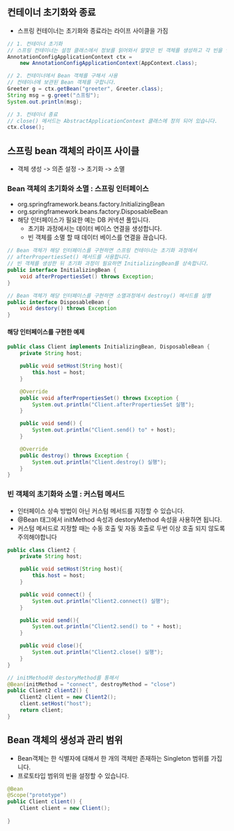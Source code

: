 ## 컨테이너 초기화와 종료
* 스프링 컨테이너는 초기화와 종료라는 라이프 사이클을 가짐
```java
// 1. 컨테이너 초기화
// 스프링 컨테이너는 설정 클래스에서 정보를 읽어와서 알맞은 빈 객체를 생성하고 각 빈을 연결하는 작업을 수행
AnnotationConfigApplicationContext ctx = 
    new AnnotationConfigApplicationContext(AppContext.class);

// 2. 컨테이너에서 Bean 객체를 구해서 사용
// 컨테이너에 보관된 Bean 객체를 구합니다.
Greeter g = ctx.getBean("greeter", Greeter.class);
String msg = g.greet("스프링");
System.out.println(msg);

// 3. 컨테이너 종료
// close() 메서드는 AbstractApplicationContext 클래스에 정의 되어 있습니다. 
ctx.close();
```

## 스프링 bean 객체의 라이프 사이클
* 객체 생성 -> 의존 설정 -> 초기화 -> 소멸

### Bean 객체의 초기화와 소멸 : 스프링 인터페이스
* org.springframework.beans.factory.InitializingBean
* org.springframework.beans.factory.DisposableBean
* 해당 인터페이스가 필요한 예는 DB 커넥션 풀입니다. 
  * 초기화 과정에서는 데이터 베이스 연결을 생성합니다.
  * 빈 객체를 소멸 할 때 데이터 베이스를 연결을 끊습니다. 
```java
// Bean 객체가 해당 인터페이스를 구현하면 스프링 컨테이너는 초기화 과정에서
// afterPropertiesSet() 메서드를 사용합니다. 
// 빈 객체를 생성한 뒤 초기화 과정이 필요하면 InitializingBean를 상속합니다. 
public interface InitializingBean {
    void afterPropertiesSet() throws Exception;
}

// Bean 객체가 해당 인터페이스를 구현하면 소멸과정에서 destroy() 메서드를 실행 
public interface DisposableBean {
    void destory() throws Exception
}
```
#### 해당 인터페이스를 구현한 예제
```java
public class Client implements InitializingBean, DisposableBean {
    private String host;

    public void setHost(String host){
        this.host = host;
    }

    @Override
    public void afterPropertiesSet() throws Exception {
        System.out.println("Client.afterPropertiesSet 실행");
    }

    public void send() {
        System.out.println("Client.send() to" + host);
    }

    @Override
    public destroy() throws Exception {
        System.out.println("Client.destroy() 실행");
    }
}
```

### 빈 객체의 초기화와 소멸 : 커스텀 메서드
* 인터페이스 상속 방법이 아닌 커스텀 메서드를 지정할 수 있습니다.
* @Bean 태그에서 initMethod 속성과 destoryMethod 속성을 사용하면 됩니다. 
* 커스텀 메서드로 지정할 때는 수동 호출 및 자동 호출로 두번 이상 호출 되지 않도록 주의해야합니다
```java
public class Client2 {
    private String host;

    public void setHost(String host){
        this.host = host;
    }

    public void connect() {
        System.out.println("Client2.connect() 실행");
    }

    public void send(){
        System.out.println("Client2.send() to " + host);
    }

    public void close(){
        System.out.println("Client2.close() 실행");
    }
}

// initMethod와 destoryMethod를 통해서 
@Bean(initMethod = "connect", destroyMethod = "close")
public Client2 client2() {
    Client2 client = new Client2();
    client.setHost("host");
    return client;
}
```

## Bean 객체의 생성과 관리 범위
* Bean객체는 한 식별자에 대해서 한 개의 객체만 존재하는 Singleton 범위를 가집니다. 
* 프로토타입 범위의 빈을 설정할 수 있습니다. 
```java
@Bean
@Scope("prototype")
public Client client() {
    Client client = new Client();
    
}
```